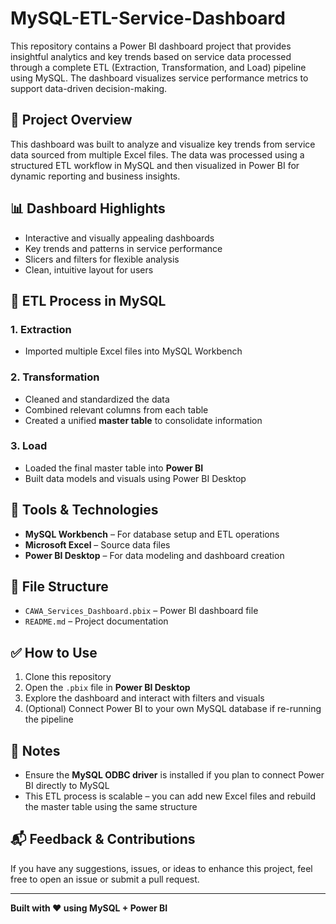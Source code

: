 # MySQL-ETL-Service-Dashboard

This repository contains a Power BI dashboard project that provides insightful analytics and key trends based on service data processed through a complete ETL (Extraction, Transformation, and Load) pipeline using MySQL. The dashboard visualizes service performance metrics to support data-driven decision-making.

## 🚀 Project Overview

This dashboard was built to analyze and visualize key trends from service data sourced from multiple Excel files. The data was processed using a structured ETL workflow in MySQL and then visualized in Power BI for dynamic reporting and business insights.

## 📊 Dashboard Highlights

- Interactive and visually appealing dashboards
- Key trends and patterns in service performance
- Slicers and filters for flexible analysis
- Clean, intuitive layout for users

## 🔄 ETL Process in MySQL

### 1. **Extraction**
- Imported multiple Excel files into MySQL Workbench

### 2. **Transformation**
- Cleaned and standardized the data
- Combined relevant columns from each table
- Created a unified **master table** to consolidate information

### 3. **Load**
- Loaded the final master table into **Power BI**
- Built data models and visuals using Power BI Desktop

## 🧰 Tools & Technologies

- **MySQL Workbench** – For database setup and ETL operations
- **Microsoft Excel** – Source data files
- **Power BI Desktop** – For data modeling and dashboard creation

## 📁 File Structure

- `CAWA_Services_Dashboard.pbix` – Power BI dashboard file
- `README.md` – Project documentation


## ✅ How to Use

1. Clone this repository
2. Open the `.pbix` file in **Power BI Desktop**
3. Explore the dashboard and interact with filters and visuals
4. (Optional) Connect Power BI to your own MySQL database if re-running the pipeline

## 📌 Notes

- Ensure the **MySQL ODBC driver** is installed if you plan to connect Power BI directly to MySQL
- This ETL process is scalable – you can add new Excel files and rebuild the master table using the same structure

## 📬 Feedback & Contributions

If you have any suggestions, issues, or ideas to enhance this project, feel free to open an issue or submit a pull request.

---

**Built with ❤️ using MySQL + Power BI**

